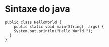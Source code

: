 # Sintaxe do java

```
public class HelloWorld {
    public static void main(String[] args) {
	System.out.println("Hello World.");
  }
}
```


